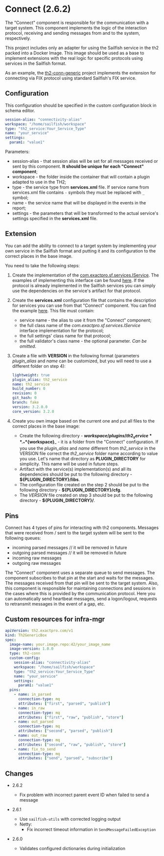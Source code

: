 # Connect (2.6.2)

The "Connect" component is responsible for the communication with a target system.
This component implements the logic of the interaction protocol, receiving and sending messages from and to the system, respectively.

This project includes only an adapter for using the Sailfish service in the th2 packed into a Docker Image.
This image should be used as a base to implement extensions with the real logic for specific protocols using services in the Sailfish format.

As an example, the [th2-conn-generic](https://github.com/th2-net/th2-conn-generic) project implements the extension for connecting via FIX protocol using standard Sailfish's FIX service.

## Configuration

This configuration should be specified in the custom configuration block in schema editor.

```yaml
session-alias: "connectivity-alias"
workspace: "/home/sailfish/workspace"
type: "th2_service:Your_Service_Type"
name: "your_service"
settings:
  param1: "value1"
```

Parameters:
+ session-alias - that session alias will be set for all messages received or sent by this component. **It should be unique for each "Connect" component**;
+ workspace - the folder inside the container that will contain a plugin adapted to use in the TH2;
+ type - the service type from **services.xml** file. If service name from services.xml file contains `-` symbols they must be replaced with `_` symbol;
+ name - the service name that will be displayed in the events in the report;
+ settings - the parameters that will be transformed to the actual service's settings specified in the **services.xml** file.

## Extension

You can add the ability to connect to a target system by implementing your own service in the Sailfish format and putting it and its configuration to the correct places in the base image.

You need to take the following steps:

1. Create the implementation of the [com.exactpro.sf.services.IService](https://github.com/exactpro/sailfish-core/blob/master/BackEnd/Core/sailfish-core/src/main/java/com/exactpro/sf/services/IService.java).
The examples of implementing this interface can be found [here](https://github.com/exactpro/sailfish-core/tree/master/BackEnd/Service).
If the protocol is already implemented in the Sailfish services you can simply use the dependencies on the service's artifact for that protocol.

2. Create the **services.xml** configuration file that contains the description for services you can use from that "Connect" component.
You can find the example [here](https://github.com/th2-net/th2-conn-generic/blob/master/conn-fix/src/main/plugin/cfg/services.xml).
This file must contain:
    + service name - the alias to use it from the "Connect" component;
    + the full class name of the _com.exactpro.sf.services.IService_ interface implementation for the protocol;
    + the full settings' class name for that protocol;
    + the full validator's class name - the optional parameter. _Can be omitted_.

3. Create a file with **VERSION** in the following format (parameters _plugin_alias_ and _name_ can be customized, but you will need to use a different folder on step 4):
    ```yaml
    lightweight: true
    plugin_alias: th2_service
    name: th2_service
    build_number: 0
    revision: 0
    git_hash: 0
    branch: fake
    version: 3.2.0.0
    core_version: 3.2.0
    ```
4. Create you own image based on the current one and put all files to the correct places in the base image:
    + Create the following directory - **${workspace}/plugins/th2_service**.
    _**${workspace}**_ - it is a folder from the "Connect" configuration.
    If you use the _plugin_alias_ and _name_ different from _th2_service_ in the VERSION file correct the _th2_service_ folder name according to value you use.
    Let's name that directory as **PLUGIN_DIRECTORY** for simplicity. This name will be used in future steps.
    + Artifact with the service(s) implementation(s) and all its dependencies should be put to the following directory - **${PLUGIN_DIRECTORY}/libs**.
    + The configuration file created on the step 2 should be put to the following directory - **${PLUGIN_DIRECTORY}/cfg**.
    + The _VERSION_ file created on step 3 should be put to the following directory - **${PLUGIN_DIRECTORY}/**.

## Pins

Connect has 4 types of pins for interacting with th2 components. Messages that were received from / sent to the target system will be sent to the following queues:

- incoming parsed messages // it will be removed in future
- outgoing parsed messages // it will be removed in future
- incoming raw messages
- outgoing raw messages

The "Connect" component uses a separate queue to send messages. The component subscribes to that pin at the start and waits for the messages.
The messages received from that pin will be sent to the target system.
Also, this component is responsible for maintaining connections and sessions in the cases where this is provided by the communication protocol.
Here you can automatically send heartbeat messages, send a logon/logout, requests to retransmit messages in the event of a gap, etc.

## Custom resources for infra-mgr

```yaml
apiVersion: th2.exactpro.com/v1
kind: Th2GenericBox
spec:
  image-name: your.image.repo:42/your_image_name
  image-version: 1.0.0
  type: th2-conn
  custom-config:
    session-alias: "connectivity-alias"
    workspace: "/home/sailfish/workspace"
    type: "th2_service:Your_Service_Type"
    name: "your_service"
    settings:
      param1: "value1"
  pins:
    - name: in_parsed
      connection-type: mq
      attributes: ["first", "parsed", "publish"]
    - name: in_raw
      connection-type: mq
      attributes: ["first", "raw", "publish", "store"]
    - name: out_parsed
      connection-type: mq
      attributes: ["second", "parsed", "publish"]
    - name: out_raw
      connection-type: mq
      attributes: ["second", "raw", "publish", "store"]
    - name: fix_to_send
      connection-type: mq
      attributes: ["send", "parsed", "subscribe"]
```

## Changes

+ 2.6.2
    + Fix problem with incorrect parent event ID when failed to send a message

+ 2.6.1
    + Use `sailfish-utils` with corrected logging output
    + Netty:
        + Fix incorrect timeout information in `SendMessageFailedException`

+ 2.6.0
    + Validates configured dictionaries during initialization